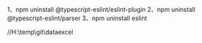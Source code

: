1、npm uninstall @typescript-eslint/eslint-plugin
2、npm uninstall @typescript-eslint/parser
3、npm uninstall eslint

//H:\temp\git\dataexcel